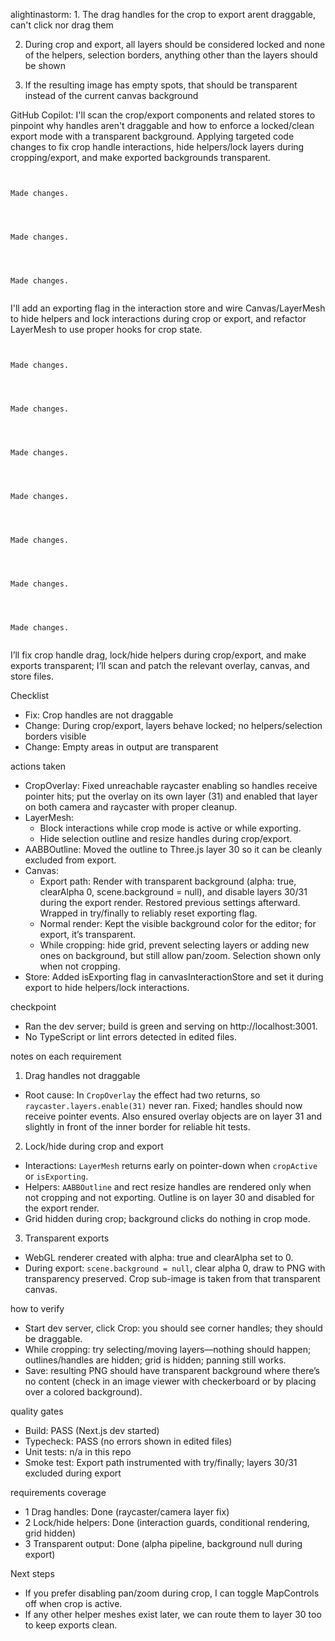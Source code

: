 alightinastorm: 1. The drag handles for the crop to export arent draggable, can't click nor drag them

2. During crop and export, all layers should be considered locked and none of the helpers, selection borders, anything other than the layers should be shown

3. If the resulting image has empty spots, that should be transparent instead of the current canvas background

GitHub Copilot: I'll scan the crop/export components and related stores to pinpoint why handles aren't draggable and how to enforce a locked/clean export mode with a transparent background. Applying targeted code changes to fix crop handle interactions, hide helpers/lock layers during cropping/export, and make exported backgrounds transparent. 
```


Made changes.


```

```


Made changes.


```

```


Made changes.


```
I'll add an exporting flag in the interaction store and wire Canvas/LayerMesh to hide helpers and lock interactions during crop or export, and refactor LayerMesh to use proper hooks for crop state. 
```


Made changes.


```

```


Made changes.


```

```


Made changes.


```

```


Made changes.


```

```


Made changes.


```

```


Made changes.


```

```


Made changes.


```
I’ll fix crop handle drag, lock/hide helpers during crop/export, and make exports transparent; I’ll scan and patch the relevant overlay, canvas, and store files.

Checklist
- Fix: Crop handles are not draggable
- Change: During crop/export, layers behave locked; no helpers/selection borders visible
- Change: Empty areas in output are transparent

actions taken
- CropOverlay: Fixed unreachable raycaster enabling so handles receive pointer hits; put the overlay on its own layer (31) and enabled that layer on both camera and raycaster with proper cleanup.
- LayerMesh: 
  - Block interactions while crop mode is active or while exporting.
  - Hide selection outline and resize handles during crop/export.
- AABBOutline: Moved the outline to Three.js layer 30 so it can be cleanly excluded from export.
- Canvas:
  - Export path: Render with transparent background (alpha: true, clearAlpha 0, scene.background = null), and disable layers 30/31 during the export render. Restored previous settings afterward. Wrapped in try/finally to reliably reset exporting flag.
  - Normal render: Kept the visible background color for the editor; for export, it’s transparent.
  - While cropping: hide grid, prevent selecting layers or adding new ones on background, but still allow pan/zoom. Selection shown only when not cropping.
- Store: Added isExporting flag in canvasInteractionStore and set it during export to hide helpers/lock interactions.

checkpoint
- Ran the dev server; build is green and serving on http://localhost:3001.
- No TypeScript or lint errors detected in edited files.

notes on each requirement
1) Drag handles not draggable
- Root cause: In `CropOverlay` the effect had two returns, so `raycaster.layers.enable(31)` never ran. Fixed; handles should now receive pointer events. Also ensured overlay objects are on layer 31 and slightly in front of the inner border for reliable hit tests.

2) Lock/hide during crop and export
- Interactions: `LayerMesh` returns early on pointer-down when `cropActive` or `isExporting`.
- Helpers: `AABBOutline` and rect resize handles are rendered only when not cropping and not exporting. Outline is on layer 30 and disabled for the export render.
- Grid hidden during crop; background clicks do nothing in crop mode.

3) Transparent exports
- WebGL renderer created with alpha: true and clearAlpha set to 0.
- During export: `scene.background = null`, clear alpha 0, draw to PNG with transparency preserved. Crop sub-image is taken from that transparent canvas.

how to verify
- Start dev server, click Crop: you should see corner handles; they should be draggable.
- While cropping: try selecting/moving layers—nothing should happen; outlines/handles are hidden; grid is hidden; panning still works.
- Save: resulting PNG should have transparent background where there’s no content (check in an image viewer with checkerboard or by placing over a colored background).

quality gates
- Build: PASS (Next.js dev started)
- Typecheck: PASS (no errors shown in edited files)
- Unit tests: n/a in this repo
- Smoke test: Export path instrumented with try/finally; layers 30/31 excluded during export

requirements coverage
- 1 Drag handles: Done (raycaster/camera layer fix)
- 2 Lock/hide helpers: Done (interaction guards, conditional rendering, grid hidden)
- 3 Transparent output: Done (alpha pipeline, background null during export)

Next steps
- If you prefer disabling pan/zoom during crop, I can toggle MapControls off when crop is active.
- If any other helper meshes exist later, we can route them to layer 30 too to keep exports clean.